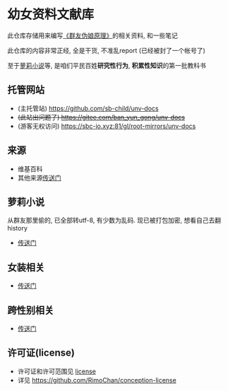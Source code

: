# 幼女资料文献库

此仓库存储用来编写[《群友伪娘原理》](https://github.com/sb-child/crossdressing-principle)的相关资料, 和一些笔记

此仓库的内容非常正经, 全是干货, 不准乱report (已经被封了一个帐号了)

至于[萝莉小说](#萝莉小说)等, 是咱们平民百姓**研究性行为**, **积累性知识**的第一批教科书

## 托管网站

+ (主托管站) https://github.com/sb-child/unv-docs
+ ~~(此站出问题了) https://gitee.com/ban_yun_gong/unv-docs~~
+ (游客无权访问) https://sbc-io.xyz:81/gl/root-mirrors/unv-docs

## 来源

+ 维基百科
+ 其他来源[传送门](./来源/)

## 萝莉小说

从群友那里偷的, 已全部转utf-8, 有少数为乱码. 现已被打包加密, 想看自己去翻history
+ [传送门](./萝莉小说/)

## 女装相关

+ [传送门](./女装相关/README.md)

## 跨性别相关

+ [传送门](./跨性别相关/README.md)

## 许可证(license)

+ 许可证和许可范围见 [license](./LICENSE)
+ 详见 https://github.com/RimoChan/conception-license
